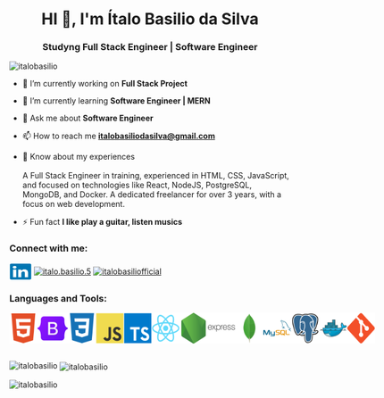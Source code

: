 <h1 align="center">HI 👋, I'm Ítalo Basilio da Silva</h1>
<h3 align="center">Studyng Full Stack Engineer | Software Engineer</h3>

<p align="left"> <img src="https://komarev.com/ghpvc/?username=italobasilio&label=Profile%20views&color=0e75b6&style=flat" alt="italobasilio" /> </p>

- 🔭 I’m currently working on **Full Stack Project**

- 🌱 I’m currently learning **Software Engineer | MERN**

- 💬 Ask me about **Software Engineer**

- 📫 How to reach me **italobasiliodasilva@gmail.com**

- 📄 Know about my experiences <br><br> A Full Stack Engineer in training, experienced in HTML, CSS, JavaScript, and focused on technologies like React, NodeJS, PostgreSQL, MongoDB, and Docker. A dedicated freelancer for over 3 years, with a focus on web development. <br>

- ⚡ Fun fact **I like play a guitar, listen musics**

<h3 align="left">Connect with me:</h3>
<p align="left">
<a href="https://linkedin.com/in/italobasilio" target="blank"><img align="center" src="https://raw.githubusercontent.com/devicons/devicon/6910f0503efdd315c8f9b858234310c06e04d9c0/icons/linkedin/linkedin-original.svg" alt="italobasilio" height="30" width="40" /></a>
<a href="https://fb.com/italo.basilio.5" target="blank"><img align="center" src="https://raw.githubusercontent.com/rahuldkjain/github-profile-readme-generator/master/src/images/icons/Social/facebook.svg" alt="italo.basilio.5" height="30" width="40" /></a>
<a href="https://instagram.com/italobasiliofficial" target="blank"><img align="center" src="https://raw.githubusercontent.com/rahuldkjain/github-profile-readme-generator/master/src/images/icons/Social/instagram.svg" alt="italobasiliofficial" height="30" width="40" /></a>
</p>

<h3 align="left">Languages and Tools:</h3>

<div style="display: flex;">
    <img src="https://raw.githubusercontent.com/devicons/devicon/6910f0503efdd315c8f9b858234310c06e04d9c0/icons/html5/html5-plain.svg" width="50px">
    <img src="https://raw.githubusercontent.com/devicons/devicon/6910f0503efdd315c8f9b858234310c06e04d9c0/icons/bootstrap/bootstrap-original.svg" width="55px">
    <img src="https://raw.githubusercontent.com/devicons/devicon/6910f0503efdd315c8f9b858234310c06e04d9c0/icons/css3/css3-plain.svg" width="50px">
    <img src="https://raw.githubusercontent.com/devicons/devicon/6910f0503efdd315c8f9b858234310c06e04d9c0/icons/javascript/javascript-original.svg" width="50px">
    <img src="https://raw.githubusercontent.com/devicons/devicon/6910f0503efdd315c8f9b858234310c06e04d9c0/icons/typescript/typescript-original.svg" width="50px">
    <img src="https://raw.githubusercontent.com/devicons/devicon/6910f0503efdd315c8f9b858234310c06e04d9c0/icons/react/react-original.svg" width="50px">
    <img src="https://raw.githubusercontent.com/devicons/devicon/6910f0503efdd315c8f9b858234310c06e04d9c0/icons/nodejs/nodejs-original.svg" width="50px">
    <img src="https://raw.githubusercontent.com/devicons/devicon/6910f0503efdd315c8f9b858234310c06e04d9c0/icons/express/express-original-wordmark.svg" width="50px">
    <img src="https://raw.githubusercontent.com/devicons/devicon/6910f0503efdd315c8f9b858234310c06e04d9c0/icons/mongodb/mongodb-original.svg" width="50px">
    <img src="https://raw.githubusercontent.com/devicons/devicon/6910f0503efdd315c8f9b858234310c06e04d9c0/icons/mysql/mysql-original-wordmark.svg" width="50px">
    <img src="https://raw.githubusercontent.com/devicons/devicon/6910f0503efdd315c8f9b858234310c06e04d9c0/icons/postgresql/postgresql-original.svg" width="50px">
    <img src="https://raw.githubusercontent.com/devicons/devicon/6910f0503efdd315c8f9b858234310c06e04d9c0/icons/docker/docker-original.svg" width="50px">
    <img src="https://raw.githubusercontent.com/devicons/devicon/6910f0503efdd315c8f9b858234310c06e04d9c0/icons/git/git-plain.svg" width="50px">
    
  
</div>
<br>



<p><img align="left" src="https://github-readme-stats.vercel.app/api/top-langs?username=italobasilio&show_icons=true&locale=en&layout=compact" alt="italobasilio" /></p>

<p>&nbsp;<img align="center" src="https://github-readme-stats.vercel.app/api?username=italobasilio&show_icons=true&locale=en" alt="italobasilio" /></p>

<p><img align="center" src="https://github-readme-streak-stats.herokuapp.com/?user=italobasilio&" alt="italobasilio" /></p>
